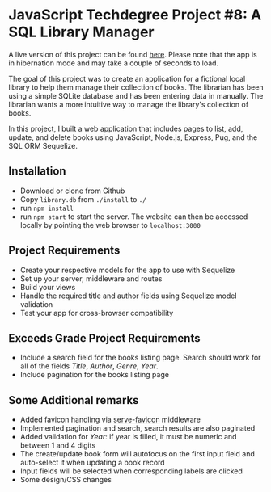 # JavaScript Techdegree Project #8: A SQL Library Manager

A live version of this project can be found [here](). Please note that the app is in hibernation mode and may take a couple of seconds to  load.

The goal of this project was to create an application for a fictional local library to help them manage their collection of books. The librarian has been using a simple SQLite database and has been entering data in manually. The librarian wants a more intuitive way to manage the library's collection of books.

In this project, I built a web application that includes pages to list, add, update, and delete books using JavaScript, Node.js, Express, Pug, and the SQL ORM Sequelize.

## Installation

* Download or clone from Github
* Copy `library.db` from `./install` to `./`
* run `npm install`
* run `npm start` to start the server. The website can then be accessed locally by pointing the web browser to `localhost:3000`

## Project Requirements

* Create your respective models for the app to use with Sequelize
* Set up your server, middleware and routes
* Build your views
* Handle the required title and author fields using Sequelize model validation
* Test your app for cross-browser compatibility

## Exceeds Grade Project Requirements

* Include a search field for the books listing page. Search should work for all of the fields _Title_, _Author_, _Genre_, _Year_.
* Include pagination for the books listing page

## Some Additional remarks

* Added favicon handling via [serve-favicon](https://github.com/expressjs/serve-favicon#readme) middleware
* Implemented pagination and search, search results are also paginated
* Added validation for _Year_: if year is filled, it must be numeric and between 1 and 4 digits
* The create/update book form will autofocus on the first input field and auto-select it when updating a book record
* Input fields will be selected when corresponding labels are clicked
* Some design/CSS changes
